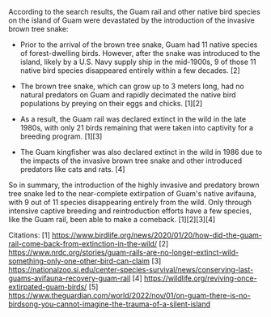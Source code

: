 According to the search results, the Guam rail and other native bird species on the island of Guam were devastated by the introduction of the invasive brown tree snake:

- Prior to the arrival of the brown tree snake, Guam had 11 native species of forest-dwelling birds. However, after the snake was introduced to the island, likely by a U.S. Navy supply ship in the mid-1900s, 9 of those 11 native bird species disappeared entirely within a few decades. [2]

- The brown tree snake, which can grow up to 3 meters long, had no natural predators on Guam and rapidly decimated the native bird populations by preying on their eggs and chicks. [1][2]

- As a result, the Guam rail was declared extinct in the wild in the late 1980s, with only 21 birds remaining that were taken into captivity for a breeding program. [1][3]

- The Guam kingfisher was also declared extinct in the wild in 1986 due to the impacts of the invasive brown tree snake and other introduced predators like cats and rats. [4]

So in summary, the introduction of the highly invasive and predatory brown tree snake led to the near-complete extirpation of Guam's native avifauna, with 9 out of 11 species disappearing entirely from the wild. Only through intensive captive breeding and reintroduction efforts have a few species, like the Guam rail, been able to make a comeback. [1][2][3][4]

Citations:
[1] https://www.birdlife.org/news/2020/01/20/how-did-the-guam-rail-come-back-from-extinction-in-the-wild/
[2] https://www.nrdc.org/stories/guam-rails-are-no-longer-extinct-wild-something-only-one-other-bird-can-claim
[3] https://nationalzoo.si.edu/center-species-survival/news/conserving-last-guams-avifauna-recovery-guam-rail
[4] https://wildlife.org/reviving-once-extirpated-guam-birds/
[5] https://www.theguardian.com/world/2022/nov/01/on-guam-there-is-no-birdsong-you-cannot-imagine-the-trauma-of-a-silent-island